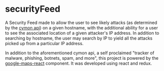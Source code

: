 # securityFeed
A Security Feed made to allow the user to see likely attacks (as determined by the <a href="https://cymon.io/">cymon api</a>) on a given hostname, with the additional ability for a user to see the associated location of a given attacker's IP address.
In addition to searching by hostname, the user may search by IP to yield all the attacks picked up from a particular IP address.

In addition to the aforementioned cymon api, a self proclaimed "tracker of malware, phishing, botnets, spam, and more", this project is powered by the <a href="https://github.com/istarkov/google-map-react">google-maps-react</a> component.
It was developed using react and redux.
